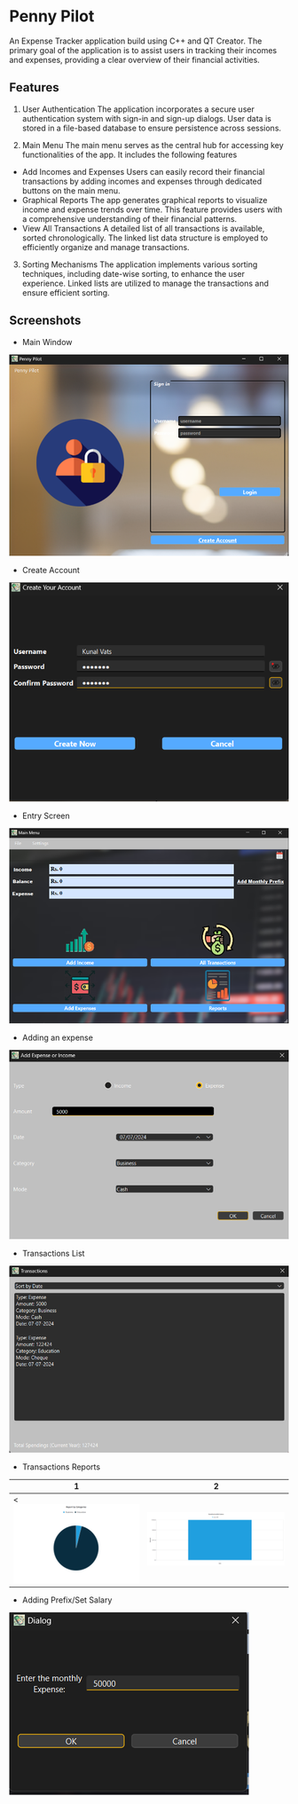 
# Penny Pilot

An Expense Tracker application build using C++ and QT Creator. The primary goal of the application is to assist users in tracking their incomes and expenses, providing a clear overview of their financial activities.

## Features

1. User Authentication
The application incorporates a secure user authentication system with sign-in and sign-up dialogs. User data is stored in a file-based database to ensure persistence across sessions.

2. Main Menu
The main menu serves as the central hub for accessing key functionalities of the app. It includes the following features
- Add Incomes and Expenses Users can easily record their financial transactions by adding incomes and expenses through dedicated buttons on the main menu.
- Graphical Reports The app generates graphical reports to visualize income and expense trends over time. This feature provides users with a comprehensive understanding of their financial patterns. 
- View All Transactions A detailed list of all transactions is available, sorted chronologically. The linked list data structure is employed to efficiently organize and manage transactions.

3. Sorting Mechanisms
The application implements various sorting techniques, including date-wise sorting, to enhance the user experience. Linked lists are utilized to manage the transactions and ensure efficient sorting.

## Screenshots

- Main Window

![App Screenshot](https://github.com/KunalVatsKV/PennyPilot/blob/main/screenshots/MainWindow.png?raw=true)

- Create Account

![App Screenshot](https://github.com/KunalVatsKV/PennyPilot/blob/main/screenshots/CreateAccount.png?raw=true)

- Entry Screen

![App Screenshot](https://github.com/KunalVatsKV/PennyPilot/blob/main/screenshots/EntryScreen.png?raw=true)


- Adding an expense

![App Screenshot](https://github.com/KunalVatsKV/PennyPilot/blob/main/screenshots/AddExpense.png?raw=true)

- Transactions List

![App Screenshot](https://github.com/KunalVatsKV/PennyPilot/blob/main/screenshots/Transactions.png?raw=true)

- Transactions Reports

| 1 | 2|
|------|-------|
|<![App Screenshot](https://github.com/KunalVatsKV/PennyPilot/blob/main/screenshots/Report.png?raw=true)|![App Screenshot](https://github.com/KunalVatsKV/PennyPilot/blob/main/screenshots/Report%201.png?raw=true)|

- Adding Prefix/Set Salary

![App Screenshot](https://github.com/KunalVatsKV/PennyPilot/blob/main/screenshots/Prefix.png?raw=true)










